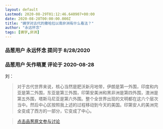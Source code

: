 ```yaml
---
layout: default
Lastmod: 2020-08-29T01:12:46.640907+00:00
date: 2020-08-28T00:00:00.000Z
title: "姨学对古代的撒哈拉以南非洲有什么看法？"
author: "永远怀念"
tags: [姨学,非洲]
---
```



### 品葱用户 **永远怀念** 提问于 8/28/2020
    

    
                

### 品葱用户 **矢作萌夏** 评论于 2020-08-28
        
刘：  

> 对于古代世界来说，核心当然是肥沃新月地带，伊朗是第一外围，印度和内亚是第二外围，东亚是第三外围，印第安美洲和黑非洲是第四外围，澳洲是第五外围，塔斯马尼亚是第六外围。整个全世界出现的文明都在这六个层次当中。然后中心区按照我上述的过程移动到今天的美国。印第安人的美洲完全变成了西方的一部分，它变成了中心。
        
                





> [点击品葱原文参与讨论](https://pincong.rocks/question/30375)

